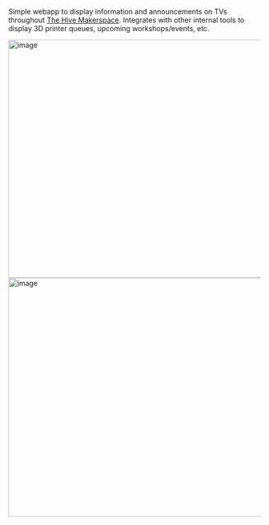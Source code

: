 Simple webapp to display information and announcements on TVs throughout [The Hive Makerspace](https://hive.ece.gatech.edu). Integrates with other internal tools to display 3D printer queues, upcoming workshops/events, etc.

<img width="833" height="477" alt="image" src="https://github.com/user-attachments/assets/895ff076-9b49-4773-99a2-26594318094a" />

<img width="837" height="478" alt="image" src="https://github.com/user-attachments/assets/434cc0e9-3bca-407e-8a11-9897cbf9b6ae" />

